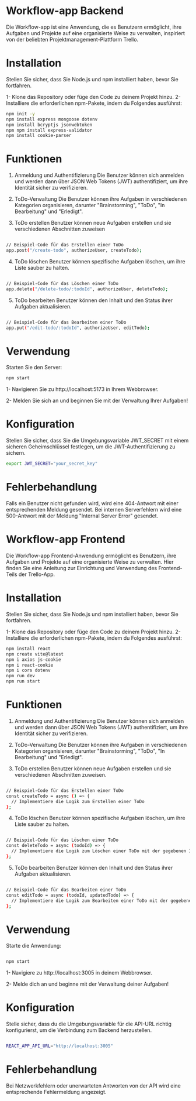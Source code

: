 # Workflow-app Backend

Die Workflow-app ist eine Anwendung, die es Benutzern ermöglicht, ihre Aufgaben und Projekte auf eine organisierte Weise zu verwalten, inspiriert von der beliebten Projektmanagement-Plattform Trello.

# Installation

Stellen Sie sicher, dass Sie Node.js und npm installiert haben, bevor Sie fortfahren.

1- Klone das Repository oder füge den Code zu deinem Projekt hinzu.
2- Installiere die erforderlichen npm-Pakete, indem du Folgendes ausführst:

```bash
npm init -y
npm install express mongoose dotenv 
npm install bcryptjs jsonwebtoken 
npm npm install express-validator
npm install cookie-parser
```

# Funktionen

1. Anmeldung und Authentifizierung
   Die Benutzer können sich anmelden und werden dann über JSON Web Tokens (JWT) authentifiziert, um ihre Identität sicher zu verifizieren.

2. ToDo-Verwaltung
   Die Benutzer können ihre Aufgaben in verschiedenen Kategorien organisieren, darunter "Brainstorming", "ToDo", "In Bearbeitung" und "Erledigt".

3. ToDo erstellen Benutzer können neue Aufgaben erstellen und sie verschiedenen Abschnitten zuweisen

```bash

// Beispiel-Code für das Erstellen einer ToDo
app.post("/create-todo", authorizeUser, createTodo);

```

4. ToDo löschen
   Benutzer können spezifische Aufgaben löschen, um ihre Liste sauber zu halten.

```bash

// Beispiel-Code für das Löschen einer ToDo
app.delete("/delete-todo/:todoId", authorizeUser, deleteTodo);

```

5. ToDo bearbeiten
   Benutzer können den Inhalt und den Status ihrer Aufgaben aktualisieren.

```bash

// Beispiel-Code für das Bearbeiten einer ToDo
app.put("/edit-todo/:todoId", authorizeUser, editTodo);

```

# Verwendung

Starten Sie den Server:

```bash
npm start

```

1- Navigieren Sie zu http://localhost:5173 in Ihrem Webbrowser.

2- Melden Sie sich an und beginnen Sie mit der Verwaltung Ihrer Aufgaben!

# Konfiguration

Stellen Sie sicher, dass Sie die Umgebungsvariable JWT_SECRET mit einem sicheren Geheimschlüssel festlegen, um die JWT-Authentifizierung zu sichern.

```bash
export JWT_SECRET="your_secret_key"

```

# Fehlerbehandlung

Falls ein Benutzer nicht gefunden wird, wird eine 404-Antwort mit einer entsprechenden Meldung gesendet.
Bei internen Serverfehlern wird eine 500-Antwort mit der Meldung "Internal Server Error" gesendet.

# Workflow-app Frontend

Die Workflow-app Frontend-Anwendung ermöglicht es Benutzern, ihre Aufgaben und Projekte auf eine organisierte Weise zu verwalten. Hier finden Sie eine Anleitung zur Einrichtung und Verwendung des Frontend-Teils der Trello-App.

# Installation

Stellen Sie sicher, dass Sie Node.js und npm installiert haben, bevor Sie fortfahren.

1- Klone das Repository oder füge den Code zu deinem Projekt hinzu.
2- Installiere die erforderlichen npm-Pakete, indem du Folgendes ausführst:

```bash
npm install react 
npm create vite@latest
npm i axios js-cookie
npm i react-cookie
npm i cors dotenv
npm run dev
npm run start
```

# Funktionen

1. Anmeldung und Authentifizierung
   Die Benutzer können sich anmelden und werden dann über JSON Web Tokens (JWT) authentifiziert, um ihre Identität sicher zu verifizieren.

2. ToDo-Verwaltung
   Die Benutzer können ihre Aufgaben in verschiedenen Kategorien organisieren, darunter "Brainstorming", "ToDo", "In Bearbeitung" und "Erledigt".

3. ToDo erstellen
   Benutzer können neue Aufgaben erstellen und sie verschiedenen Abschnitten zuweisen.

```bash

// Beispiel-Code für das Erstellen einer ToDo
const createTodo = async () => {
  // Implementiere die Logik zum Erstellen einer ToDo
};

```

4. ToDo löschen
   Benutzer können spezifische Aufgaben löschen, um ihre Liste sauber zu halten.

```bash

// Beispiel-Code für das Löschen einer ToDo
const deleteTodo = async (todoId) => {
  // Implementiere die Logik zum Löschen einer ToDo mit der gegebenen ID
};

```

5. ToDo bearbeiten
   Benutzer können den Inhalt und den Status ihrer Aufgaben aktualisieren.

```bash

// Beispiel-Code für das Bearbeiten einer ToDo
const editTodo = async (todoId, updatedTodo) => {
  // Implementiere die Logik zum Bearbeiten einer ToDo mit der gegebenen ID und den aktualisierten Informationen
};
```

# Verwendung

Starte die Anwendung:

```bash

npm start
```

1- Navigiere zu http://localhost:3005 in deinem Webbrowser.

2- Melde dich an und beginne mit der Verwaltung deiner Aufgaben!

# Konfiguration

Stelle sicher, dass du die Umgebungsvariable für die API-URL richtig konfigurierst, um die Verbindung zum Backend herzustellen.

```bash

REACT_APP_API_URL="http://localhost:3005"

```

# Fehlerbehandlung

Bei Netzwerkfehlern oder unerwarteten Antworten von der API wird eine entsprechende Fehlermeldung angezeigt.

